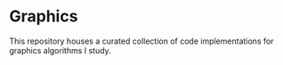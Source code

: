 # Graphics
This repository houses a curated collection of code implementations for graphics algorithms I study.

